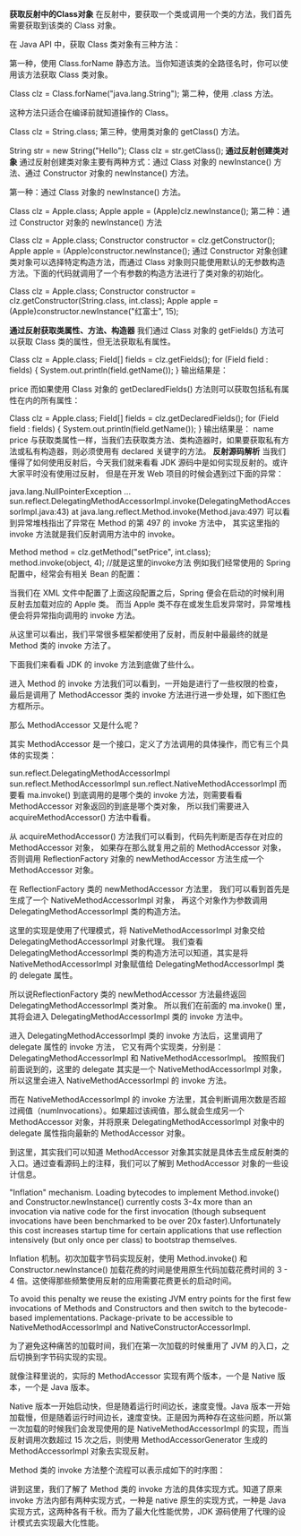 **获取反射中的Class对象**
  在反射中，要获取一个类或调用一个类的方法，我们首先需要获取到该类的 Class 对象。
  
  在 Java API 中，获取 Class 类对象有三种方法：
  
  第一种，使用 Class.forName 静态方法。当你知道该类的全路径名时，你可以使用该方法获取 Class 类对象。
  
  Class clz = Class.forName("java.lang.String");
  第二种，使用 .class 方法。
  
  这种方法只适合在编译前就知道操作的 Class。
  
  Class clz = String.class;
  第三种，使用类对象的 getClass() 方法。
  
  String str = new String("Hello");
  Class clz = str.getClass();
 **通过反射创建类对象**
 通过反射创建类对象主要有两种方式：通过 Class 对象的 newInstance() 方法、通过 Constructor 对象的 newInstance() 方法。
 
 第一种：通过 Class 对象的 newInstance() 方法。
 
 Class clz = Apple.class;
 Apple apple = (Apple)clz.newInstance();
 第二种：通过 Constructor 对象的 newInstance() 方法
 
 Class clz = Apple.class;
 Constructor constructor = clz.getConstructor();
 Apple apple = (Apple)constructor.newInstance();
 通过 Constructor 对象创建类对象可以选择特定构造方法，而通过 Class 对象则只能使用默认的无参数构造方法。下面的代码就调用了一个有参数的构造方法进行了类对象的初始化。
 
 Class clz = Apple.class;
 Constructor constructor = clz.getConstructor(String.class, int.class);
 Apple apple = (Apple)constructor.newInstance("红富士", 15);
 
 **通过反射获取类属性、方法、构造器**
  我们通过 Class 对象的 getFields() 方法可以获取 Class 类的属性，但无法获取私有属性。
  
  Class clz = Apple.class;
  Field[] fields = clz.getFields();
  for (Field field : fields) {
      System.out.println(field.getName());
  }
  输出结果是：
  
  price
  而如果使用 Class 对象的 getDeclaredFields() 方法则可以获取包括私有属性在内的所有属性：
  
  Class clz = Apple.class;
  Field[] fields = clz.getDeclaredFields();
  for (Field field : fields) {
      System.out.println(field.getName());
  }
  输出结果是：
  name
  price
  与获取类属性一样，当我们去获取类方法、类构造器时，如果要获取私有方法或私有构造器，则必须使用有 declared 关键字的方法。
**反射源码解析**
  当我们懂得了如何使用反射后，今天我们就来看看 JDK 源码中是如何实现反射的。或许大家平时没有使用过反射，
  但是在开发 Web 项目的时候会遇到过下面的异常：
  
  java.lang.NullPointerException 
  ...
  sun.reflect.DelegatingMethodAccessorImpl.invoke(DelegatingMethodAccessorImpl.java:43)
    at java.lang.reflect.Method.invoke(Method.java:497)
  可以看到异常堆栈指出了异常在 Method 的第 497 的 invoke 方法中，
  其实这里指的 invoke 方法就是我们反射调用方法中的 invoke。
  
  Method method = clz.getMethod("setPrice", int.class); 
  method.invoke(object, 4);   //就是这里的invoke方法
  例如我们经常使用的 Spring 配置中，经常会有相关 Bean 的配置：
  
  <bean class="com.chenshuyi.Apple">
  </bean>
  当我们在 XML 文件中配置了上面这段配置之后，Spring 便会在启动的时候利用反射去加载对应的 Apple 类。
  而当 Apple 类不存在或发生启发异常时，异常堆栈便会将异常指向调用的 invoke 方法。
  
  从这里可以看出，我们平常很多框架都使用了反射，而反射中最最终的就是 Method 类的 invoke 方法了。
  
  下面我们来看看 JDK 的 invoke 方法到底做了些什么。
  
  进入 Method 的 invoke 方法我们可以看到，一开始是进行了一些权限的检查，
  最后是调用了 MethodAccessor 类的 invoke 方法进行进一步处理，如下图红色方框所示。
  
  
  
  那么 MethodAccessor 又是什么呢？
  
  其实 MethodAccessor 是一个接口，定义了方法调用的具体操作，而它有三个具体的实现类：
  
  sun.reflect.DelegatingMethodAccessorImpl
  sun.reflect.MethodAccessorImpl
  sun.reflect.NativeMethodAccessorImpl
  而要看 ma.invoke() 到底调用的是哪个类的 invoke 方法，则需要看看 MethodAccessor 对象返回的到底是哪个类对象，
  所以我们需要进入 acquireMethodAccessor() 方法中看看。
  
  
  
  从 acquireMethodAccessor() 方法我们可以看到，代码先判断是否存在对应的 MethodAccessor 对象，
  如果存在那么就复用之前的 MethodAccessor 对象，否则调用 ReflectionFactory 对象的 newMethodAccessor 
  方法生成一个 MethodAccessor 对象。
  
  
  
  在 ReflectionFactory 类的 newMethodAccessor 方法里，
  我们可以看到首先是生成了一个 NativeMethodAccessorImpl 对象，
  再这个对象作为参数调用 DelegatingMethodAccessorImpl 类的构造方法。
  
  这里的实现是使用了代理模式，将 NativeMethodAccessorImpl 对象交给 DelegatingMethodAccessorImpl 对象代理。
  我们查看 DelegatingMethodAccessorImpl 类的构造方法可以知道，其实是将 NativeMethodAccessorImpl 
  对象赋值给 DelegatingMethodAccessorImpl 类的 delegate 属性。
  
  
  
  所以说ReflectionFactory 类的 newMethodAccessor 方法最终返回 DelegatingMethodAccessorImpl 类对象。
  所以我们在前面的 ma.invoke() 里，其将会进入 DelegatingMethodAccessorImpl 类的 invoke 方法中。
  
  
  
  进入 DelegatingMethodAccessorImpl 类的 invoke 方法后，这里调用了 delegate 属性的 invoke 方法，
  它又有两个实现类，分别是：DelegatingMethodAccessorImpl 和 NativeMethodAccessorImpl。
  按照我们前面说到的，这里的 delegate 其实是一个 NativeMethodAccessorImpl 对象，
  所以这里会进入 NativeMethodAccessorImpl 的 invoke 方法。
  
  
  
  而在 NativeMethodAccessorImpl 的 invoke 方法里，其会判断调用次数是否超过阀值（numInvocations）。如果超过该阀值，那么就会生成另一个MethodAccessor 对象，并将原来 DelegatingMethodAccessorImpl 对象中的 delegate 属性指向最新的 MethodAccessor 对象。
  
  到这里，其实我们可以知道 MethodAccessor 对象其实就是具体去生成反射类的入口。通过查看源码上的注释，我们可以了解到 MethodAccessor 对象的一些设计信息。
  
  "Inflation" mechanism. Loading bytecodes to implement Method.invoke() and Constructor.newInstance() currently costs 3-4x more than an invocation via native code for the first invocation (though subsequent invocations have been benchmarked to be over 20x faster).Unfortunately this cost increases startup time for certain applications that use reflection intensively (but only once per class) to bootstrap themselves.
  
  Inflation 机制。初次加载字节码实现反射，使用 Method.invoke() 和 Constructor.newInstance() 加载花费的时间是使用原生代码加载花费时间的 3 - 4 倍。这使得那些频繁使用反射的应用需要花费更长的启动时间。
  
  To avoid this penalty we reuse the existing JVM entry points for the first few invocations of Methods and Constructors and then switch to the bytecode-based implementations. Package-private to be accessible to NativeMethodAccessorImpl and NativeConstructorAccessorImpl.
  
  为了避免这种痛苦的加载时间，我们在第一次加载的时候重用了 JVM 的入口，之后切换到字节码实现的实现。
  
  就像注释里说的，实际的 MethodAccessor 实现有两个版本，一个是 Native 版本，一个是 Java 版本。
  
  Native 版本一开始启动快，但是随着运行时间边长，速度变慢。Java 版本一开始加载慢，但是随着运行时间边长，速度变快。正是因为两种存在这些问题，所以第一次加载的时候我们会发现使用的是 NativeMethodAccessorImpl 的实现，而当反射调用次数超过 15 次之后，则使用 MethodAccessorGenerator 生成的 MethodAccessorImpl 对象去实现反射。
  
  Method 类的 invoke 方法整个流程可以表示成如下的时序图：
  
  
  
  讲到这里，我们了解了 Method 类的 invoke 方法的具体实现方式。知道了原来 invoke 方法内部有两种实现方式，一种是 native 原生的实现方式，一种是 Java 实现方式，这两种各有千秋。而为了最大化性能优势，JDK 源码使用了代理的设计模式去实现最大化性能。
